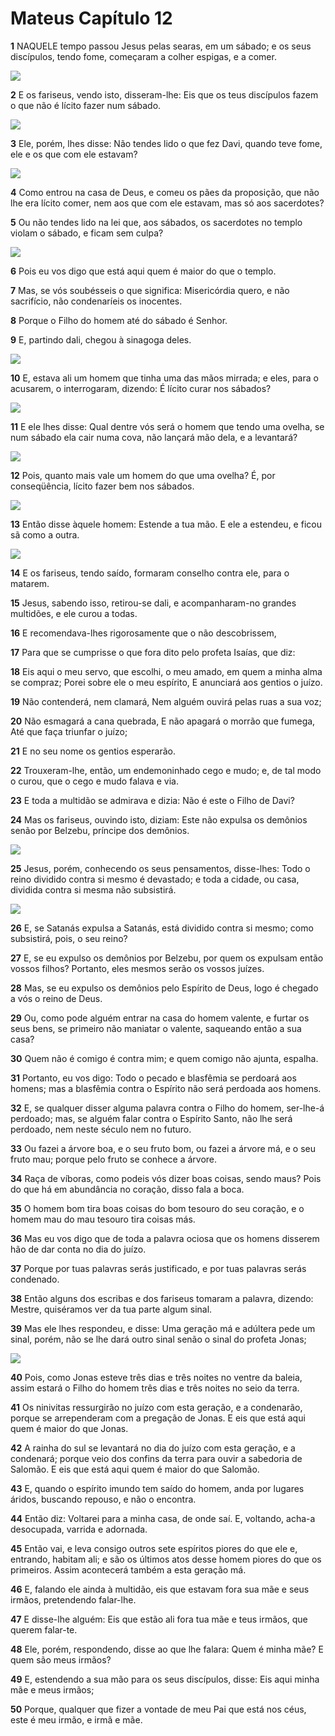 # Mateus Capítulo 12

**1** 	NAQUELE tempo passou Jesus pelas searas, em um sábado; e os seus discípulos, tendo fome, começaram a colher espigas, e a comer.

![](../Images/SweetPublishing/40-12-1.jpg) 

**2** 	E os fariseus, vendo isto, disseram-lhe: Eis que os teus discípulos fazem o que não é lícito fazer num sábado.

![](../Images/SweetPublishing/40-12-2.jpg) 

**3** 	Ele, porém, lhes disse: Não tendes lido o que fez Davi, quando teve fome, ele e os que com ele estavam?

![](../Images/SweetPublishing/40-12-3.jpg) 

**4** 	Como entrou na casa de Deus, e comeu os pães da proposição, que não lhe era lícito comer, nem aos que com ele estavam, mas só aos sacerdotes?

**5** 	Ou não tendes lido na lei que, aos sábados, os sacerdotes no templo violam o sábado, e ficam sem culpa?

![](../Images/SweetPublishing/40-12-4.jpg) 

**6** 	Pois eu vos digo que está aqui quem é maior do que o templo.

**7** 	Mas, se vós soubésseis o que significa: Misericórdia quero, e não sacrifício, não condenaríeis os inocentes.

**8** 	Porque o Filho do homem até do sábado é Senhor.

**9** 	E, partindo dali, chegou à sinagoga deles.

![](../Images/SweetPublishing/40-12-5.jpg) 

**10** 	E, estava ali um homem que tinha uma das mãos mirrada; e eles, para o acusarem, o interrogaram, dizendo: É lícito curar nos sábados?

![](../Images/SweetPublishing/40-12-8.jpg) 

**11** 	E ele lhes disse: Qual dentre vós será o homem que tendo uma ovelha, se num sábado ela cair numa cova, não lançará mão dela, e a levantará?

![](../Images/SweetPublishing/40-12-6.jpg) 

**12** 	Pois, quanto mais vale um homem do que uma ovelha? É, por conseqüência, lícito fazer bem nos sábados.

![](../Images/SweetPublishing/40-12-7.jpg) 

**13** 	Então disse àquele homem: Estende a tua mão. E ele a estendeu, e ficou sã como a outra.

![](../Images/SweetPublishing/40-12-9.jpg) 

**14** 	E os fariseus, tendo saído, formaram conselho contra ele, para o matarem.

**15** 	Jesus, sabendo isso, retirou-se dali, e acompanharam-no grandes multidões, e ele curou a todas.

**16** 	E recomendava-lhes rigorosamente que o não descobrissem,

**17** 	Para que se cumprisse o que fora dito pelo profeta Isaías, que diz:

**18** 	Eis aqui o meu servo, que escolhi, o meu amado, em quem a minha alma se compraz; Porei sobre ele o meu espírito, E anunciará aos gentios o juízo.

**19** 	Não contenderá, nem clamará, Nem alguém ouvirá pelas ruas a sua voz;

**20** 	Não esmagará a cana quebrada, E não apagará o morrão que fumega, Até que faça triunfar o juízo;

**21** 	E no seu nome os gentios esperarão.

**22** 	Trouxeram-lhe, então, um endemoninhado cego e mudo; e, de tal modo o curou, que o cego e mudo falava e via.

**23** 	E toda a multidão se admirava e dizia: Não é este o Filho de Davi?

**24** 	Mas os fariseus, ouvindo isto, diziam: Este não expulsa os demônios senão por Belzebu, príncipe dos demônios.

![](../Images/SweetPublishing/40-12-10.jpg) 

**25** 	Jesus, porém, conhecendo os seus pensamentos, disse-lhes: Todo o reino dividido contra si mesmo é devastado; e toda a cidade, ou casa, dividida contra si mesma não subsistirá.

![](../Images/SweetPublishing/40-12-11.jpg) 

**26** 	E, se Satanás expulsa a Satanás, está dividido contra si mesmo; como subsistirá, pois, o seu reino?

**27** 	E, se eu expulso os demônios por Belzebu, por quem os expulsam então vossos filhos? Portanto, eles mesmos serão os vossos juízes.

**28** 	Mas, se eu expulso os demônios pelo Espírito de Deus, logo é chegado a vós o reino de Deus.

**29** 	Ou, como pode alguém entrar na casa do homem valente, e furtar os seus bens, se primeiro não maniatar o valente, saqueando então a sua casa?

**30** 	Quem não é comigo é contra mim; e quem comigo não ajunta, espalha.

**31** 	Portanto, eu vos digo: Todo o pecado e blasfêmia se perdoará aos homens; mas a blasfêmia contra o Espírito não será perdoada aos homens.

**32** 	E, se qualquer disser alguma palavra contra o Filho do homem, ser-lhe-á perdoado; mas, se alguém falar contra o Espírito Santo, não lhe será perdoado, nem neste século nem no futuro.

**33** 	Ou fazei a árvore boa, e o seu fruto bom, ou fazei a árvore má, e o seu fruto mau; porque pelo fruto se conhece a árvore.

**34** 	Raça de víboras, como podeis vós dizer boas coisas, sendo maus? Pois do que há em abundância no coração, disso fala a boca.

**35** 	O homem bom tira boas coisas do bom tesouro do seu coração, e o homem mau do mau tesouro tira coisas más.

**36** 	Mas eu vos digo que de toda a palavra ociosa que os homens disserem hão de dar conta no dia do juízo.

**37** 	Porque por tuas palavras serás justificado, e por tuas palavras serás condenado.

**38** 	Então alguns dos escribas e dos fariseus tomaram a palavra, dizendo: Mestre, quiséramos ver da tua parte algum sinal.

**39** 	Mas ele lhes respondeu, e disse: Uma geração má e adúltera pede um sinal, porém, não se lhe dará outro sinal senão o sinal do profeta Jonas;

![](../Images/SweetPublishing/40-12-12.jpg) 

**40** 	Pois, como Jonas esteve três dias e três noites no ventre da baleia, assim estará o Filho do homem três dias e três noites no seio da terra.

**41** 	Os ninivitas ressurgirão no juízo com esta geração, e a condenarão, porque se arrependeram com a pregação de Jonas. E eis que está aqui quem é maior do que Jonas.

**42** 	A rainha do sul se levantará no dia do juízo com esta geração, e a condenará; porque veio dos confins da terra para ouvir a sabedoria de Salomão. E eis que está aqui quem é maior do que Salomão.

**43** 	E, quando o espírito imundo tem saído do homem, anda por lugares áridos, buscando repouso, e não o encontra.

**44** 	Então diz: Voltarei para a minha casa, de onde saí. E, voltando, acha-a desocupada, varrida e adornada.

**45** 	Então vai, e leva consigo outros sete espíritos piores do que ele e, entrando, habitam ali; e são os últimos atos desse homem piores do que os primeiros. Assim acontecerá também a esta geração má.

**46** 	E, falando ele ainda à multidão, eis que estavam fora sua mãe e seus irmãos, pretendendo falar-lhe.

**47** 	E disse-lhe alguém: Eis que estão ali fora tua mãe e teus irmãos, que querem falar-te.

**48** 	Ele, porém, respondendo, disse ao que lhe falara: Quem é minha mãe? E quem são meus irmãos?

**49** 	E, estendendo a sua mão para os seus discípulos, disse: Eis aqui minha mãe e meus irmãos;

**50** 	Porque, qualquer que fizer a vontade de meu Pai que está nos céus, este é meu irmão, e irmã e mãe.

